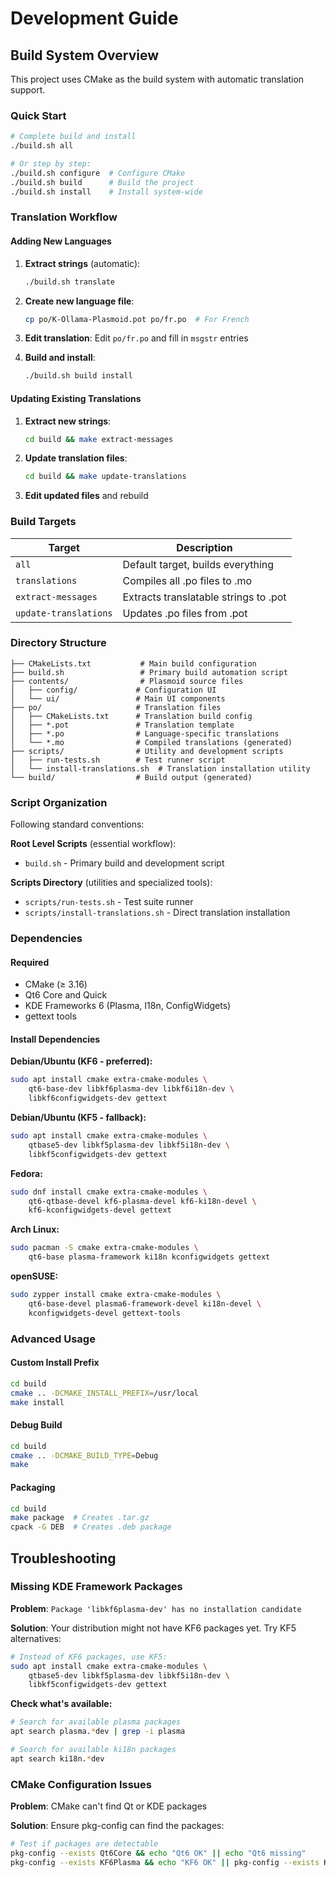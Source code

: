 # Development Guide

## Build System Overview

This project uses CMake as the build system with automatic translation support.

### Quick Start

```bash
# Complete build and install
./build.sh all

# Or step by step:
./build.sh configure  # Configure CMake
./build.sh build      # Build the project  
./build.sh install    # Install system-wide
```

### Translation Workflow

#### Adding New Languages

1. **Extract strings** (automatic):
   ```bash
   ./build.sh translate
   ```

2. **Create new language file**:
   ```bash
   cp po/K-Ollama-Plasmoid.pot po/fr.po  # For French
   ```

3. **Edit translation**:
   Edit `po/fr.po` and fill in `msgstr` entries

4. **Build and install**:
   ```bash
   ./build.sh build install
   ```

#### Updating Existing Translations

1. **Extract new strings**:
   ```bash
   cd build && make extract-messages
   ```

2. **Update translation files**:
   ```bash
   cd build && make update-translations
   ```

3. **Edit updated files** and rebuild

### Build Targets

| Target | Description |
|--------|-------------|
| `all` | Default target, builds everything |
| `translations` | Compiles all .po files to .mo |
| `extract-messages` | Extracts translatable strings to .pot |
| `update-translations` | Updates .po files from .pot |

### Directory Structure

```
├── CMakeLists.txt           # Main build configuration
├── build.sh                 # Primary build automation script
├── contents/                # Plasmoid source files
│   ├── config/             # Configuration UI
│   └── ui/                 # Main UI components
├── po/                     # Translation files
│   ├── CMakeLists.txt      # Translation build config
│   ├── *.pot               # Translation template
│   ├── *.po                # Language-specific translations
│   └── *.mo                # Compiled translations (generated)
├── scripts/                # Utility and development scripts
│   ├── run-tests.sh        # Test runner script
│   └── install-translations.sh  # Translation installation utility
└── build/                  # Build output (generated)
```

### Script Organization

Following standard conventions:

**Root Level Scripts** (essential workflow):
- `build.sh` - Primary build and development script

**Scripts Directory** (utilities and specialized tools):
- `scripts/run-tests.sh` - Test suite runner
- `scripts/install-translations.sh` - Direct translation installation

### Dependencies

#### Required
- CMake (≥ 3.16)
- Qt6 Core and Quick
- KDE Frameworks 6 (Plasma, I18n, ConfigWidgets)
- gettext tools

#### Install Dependencies

**Debian/Ubuntu (KF6 - preferred):**
```bash
sudo apt install cmake extra-cmake-modules \
    qt6-base-dev libkf6plasma-dev libkf6i18n-dev \
    libkf6configwidgets-dev gettext
```

**Debian/Ubuntu (KF5 - fallback):**
```bash
sudo apt install cmake extra-cmake-modules \
    qtbase5-dev libkf5plasma-dev libkf5i18n-dev \
    libkf5configwidgets-dev gettext
```

**Fedora:**
```bash
sudo dnf install cmake extra-cmake-modules \
    qt6-qtbase-devel kf6-plasma-devel kf6-ki18n-devel \
    kf6-kconfigwidgets-devel gettext
```

**Arch Linux:**
```bash
sudo pacman -S cmake extra-cmake-modules \
    qt6-base plasma-framework ki18n kconfigwidgets gettext
```

**openSUSE:**
```bash
sudo zypper install cmake extra-cmake-modules \
    qt6-base-devel plasma6-framework-devel ki18n-devel \
    kconfigwidgets-devel gettext-tools
```

### Advanced Usage

#### Custom Install Prefix
```bash
cd build
cmake .. -DCMAKE_INSTALL_PREFIX=/usr/local
make install
```

#### Debug Build
```bash
cd build  
cmake .. -DCMAKE_BUILD_TYPE=Debug
make
```

#### Packaging
```bash
cd build
make package  # Creates .tar.gz
cpack -G DEB  # Creates .deb package
```

## Troubleshooting

### Missing KDE Framework Packages

**Problem**: `Package 'libkf6plasma-dev' has no installation candidate`

**Solution**: Your distribution might not have KF6 packages yet. Try KF5 alternatives:

```bash
# Instead of KF6 packages, use KF5:
sudo apt install cmake extra-cmake-modules \
    qtbase5-dev libkf5plasma-dev libkf5i18n-dev \
    libkf5configwidgets-dev gettext
```

**Check what's available:**
```bash
# Search for available plasma packages
apt search plasma.*dev | grep -i plasma

# Search for available ki18n packages  
apt search ki18n.*dev
```

### CMake Configuration Issues

**Problem**: CMake can't find Qt or KDE packages

**Solution**: Ensure pkg-config can find the packages:
```bash
# Test if packages are detectable
pkg-config --exists Qt6Core && echo "Qt6 OK" || echo "Qt6 missing"
pkg-config --exists KF6Plasma && echo "KF6 OK" || pkg-config --exists KF5Plasma && echo "KF5 OK" || echo "Plasma missing"
```